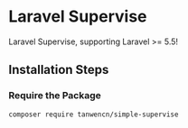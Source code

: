 # Laravel Supervise

Laravel Supervise, supporting Laravel >= 5.5!

## Installation Steps

### Require the Package
```bash
composer require tanwencn/simple-supervise
```


